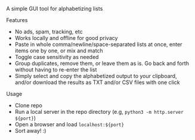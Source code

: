 A simple GUI tool for alphabetizing lists

Features
* No ads, spam, tracking, etc
* Works locally and offline for good privacy
* Paste in whole comma/newline/space-separated lists at once, enter items one by one, or mix and match
* Toggle case sensitivity as needed
* Group duplicates, remove them, or leave them as is. Go back and forth without having to re-enter the list
* Simply select and copy the alphabetized output to your clipboard, and/or download the results as TXT and/or CSV files with one click

Usage
* Clone repo
* Run a local server in the repo directory (e.g, `python3 -m http.server ${port}`)
* Open a browser and load `localhost:${port}`
* Sort away! :)